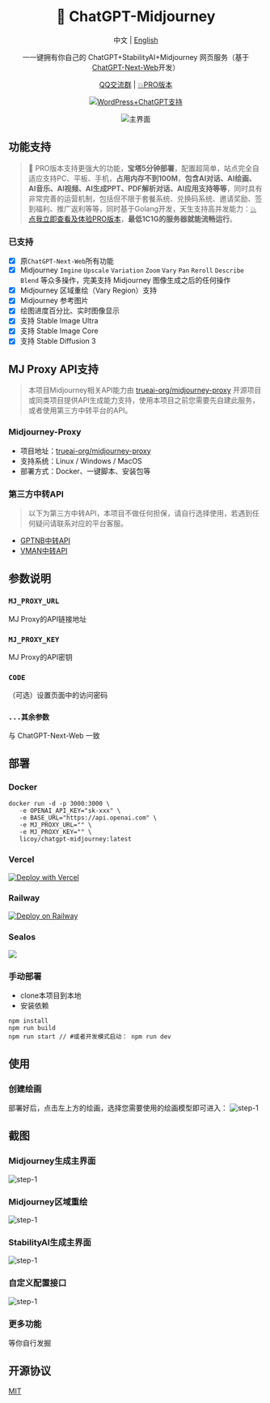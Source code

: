 <div align="center">

<h1 align="center">🍭 ChatGPT-Midjourney</h1>

中文 | [English](./README_EN.md)

一一键拥有你自己的 ChatGPT+StabilityAI+Midjourney 网页服务（基于[ChatGPT-Next-Web](https://github.com/ChatGPTNextWeb/ChatGPT-Next-Web)开发）

[QQ交流群](https://github.com/Licoy/ChatGPT-Midjourney/issues/30) | [💥PRO版本](https://github.com/Licoy/GoAmzAI)

[![WordPress+ChatGPT支持](https://img.shields.io/badge/WordPress-AIGC%20部署-red.svg?logo=wordpress&logoColor=red)](https://github.com/Licoy/wordpress-theme-puock)

![主界面](./docs/images/cover.png)

</div>

## 功能支持
> 🍭 PRO版本支持更强大的功能，**宝塔5分钟部署**，配置超简单，站点完全自适应支持PC、平板、手机，**占用内存不到100M**，**包含AI对话、AI绘画、AI音乐、AI视频、AI生成PPT、PDF解析对话、AI应用支持等等**，同时具有非常完善的运营机制，包括但不限于套餐系统、兑换码系统、邀请奖励、签到福利、推广返利等等，同时基于Golang开发，天生支持高并发能力：[💥 点我立即查看及体验PRO版本](https://github.com/Licoy/ChatGPT-Midjourney-Pro)，**最低1C1G的服务器就能流畅运行**。

### 已支持
- [x] 原`ChatGPT-Next-Web`所有功能
- [x] Midjourney `Imgine` `Upscale`  `Variation`  `Zoom`  `Vary`  `Pan`  `Reroll`  `Describe`  `Blend` 等众多操作，完美支持 Midjourney 图像生成之后的任何操作
- [x] Midjourney 区域重绘（Vary Region）支持
- [x] Midjourney 参考图片
- [x] 绘图进度百分比、实时图像显示
- [x] 支持 Stable Image Ultra
- [x] 支持 Stable Image Core
- [x] 支持 Stable Diffusion 3

## MJ Proxy API支持
> 本项目Midjourney相关API能力由 [trueai-org/midjourney-proxy](https://github.com/trueai-org/midjourney-proxy) 开源项目或同类项目提供API生成能力支持，使用本项目之前您需要先自建此服务，或者使用第三方中转平台的API。

### Midjourney-Proxy
- 项目地址：[trueai-org/midjourney-proxy](https://github.com/trueai-org/midjourney-proxy)
- 支持系统：Linux / Windows / MacOS
- 部署方式：Docker、一键脚本、安装包等

### 第三方中转API
> 以下为第三方中转API，本项目不做任何担保，请自行选择使用，若遇到任何疑问请联系对应的平台客服。

- [GPTNB中转API](https://goapi.gptnb.ai)
- [VMAN中转API](https://api.mjdjourney.cn)

## 参数说明
### `MJ_PROXY_URL`
MJ Proxy的API链接地址
### `MJ_PROXY_KEY`
MJ Proxy的API密钥
### `CODE`
（可选）设置页面中的访问密码
### `...其余参数`
与 ChatGPT-Next-Web 一致

## 部署
### Docker
```shell
docker run -d -p 3000:3000 \
   -e OPENAI_API_KEY="sk-xxx" \
   -e BASE_URL="https://api.openai.com" \
   -e MJ_PROXY_URL="" \
   -e MJ_PROXY_KEY="" \
   licoy/chatgpt-midjourney:latest
```
### Vercel
[![Deploy with Vercel](https://vercel.com/button)](https://vercel.com/new/clone?repository-url=https%3A%2F%2Fgithub.com%2FLicoy%2FChatGPT-Midjourney&env=OPENAI_API_KEY&env=MJ_PROXY_URL&env=MJ_PROXY_KEY&env=CODE&project-name=chatgpt-midjourney&repository-name=ChatGPT-Midjourney)
### Railway
[![Deploy on Railway](https://railway.app/button.svg)](https://railway.app/template/1g6vDL?referralCode=vvEj-K)
### Sealos
[![](https://raw.githubusercontent.com/labring-actions/templates/main/Deploy-on-Sealos.svg)](https://cloud.sealos.io/?openapp=system-template%3FtemplateName%3Dchatgpt-midjourney)
### 手动部署
- clone本项目到本地
- 安装依赖
```shell
npm install
npm run build
npm run start // #或者开发模式启动： npm run dev
```
## 使用
### 创建绘画
部署好后，点击左上方的绘画，选择您需要使用的绘画模型即可进入：
![step-1](./docs/images/step-1.png)
## 截图
### Midjourney生成主界面
![step-1](./docs/images/step-2.png)
### Midjourney区域重绘
![step-1](./docs/images/step-5.png)
### StabilityAI生成主界面
![step-1](./docs/images/step-3.png)
### 自定义配置接口
![step-1](./docs/images/step-4.png)
### 更多功能
等你自行发掘

## 开源协议
[MIT](./LICENSE)
